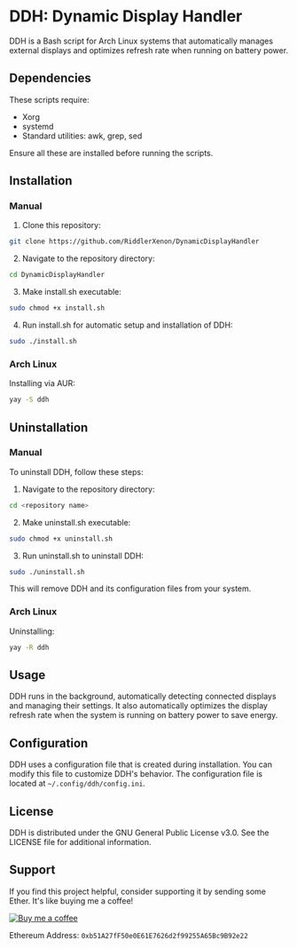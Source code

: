 # DDH: Dynamic Display Handler
DDH is a Bash script for Arch Linux systems that automatically manages external displays and optimizes refresh rate when running on battery power.

## Dependencies
These scripts require:

- Xorg
- systemd
- Standard utilities: awk, grep, sed

Ensure all these are installed before running the scripts.

## Installation
### Manual
1. Clone this repository:

```bash
git clone https://github.com/RiddlerXenon/DynamicDisplayHandler
```

2. Navigate to the repository directory:

```bash
cd DynamicDisplayHandler
```

3. Make install.sh executable:

```bash
sudo chmod +x install.sh
```

4. Run install.sh for automatic setup and installation of DDH:

```bash
sudo ./install.sh
```
### Arch Linux
Installing via AUR:

```bash 
yay -S ddh
```

## Uninstallation
### Manual
To uninstall DDH, follow these steps:

1. Navigate to the repository directory:

```bash
cd <repository name>    
```

2. Make uninstall.sh executable:

```bash
sudo chmod +x uninstall.sh
```

3. Run uninstall.sh to uninstall DDH:

```bash
sudo ./uninstall.sh
```

This will remove DDH and its configuration files from your system.

### Arch Linux
Uninstalling:

```bash 
yay -R ddh
```


## Usage
DDH runs in the background, automatically detecting connected displays and managing their settings. It also automatically optimizes the display refresh rate when the system is running on battery power to save energy.

## Configuration
DDH uses a configuration file that is created during installation. You can modify this file to customize DDH's behavior. The configuration file is located at `~/.config/ddh/config.ini`.

## License
DDH is distributed under the GNU General Public License v3.0. See the LICENSE file for additional information.

## Support

If you find this project helpful, consider supporting it by sending some Ether. It's like buying me a coffee!

[![Buy me a coffee](https://cdn.buymeacoffee.com/buttons/default-orange.png)](#)

Ethereum Address: `0xb51A27fF50e0E61E7626d2f99255A65Bc9B92e22`
